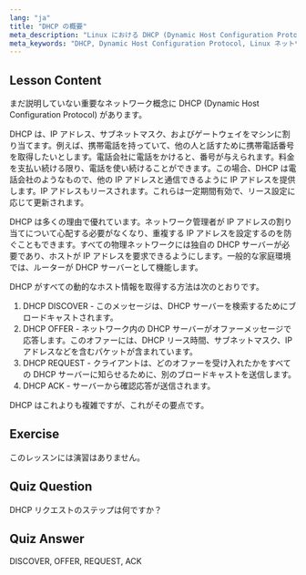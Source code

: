 ```yaml
---
lang: "ja"
title: "DHCP の概要"
meta_description: "Linux における DHCP (Dynamic Host Configuration Protocol) について学びます。DHCP がどのように IP アドレスを割り当てるか、そしてその 4 段階のプロセスを理解します。Linux ネットワーキングの旅を始めましょう！"
meta_keywords: "DHCP, Dynamic Host Configuration Protocol, Linux ネットワーキング，IP アドレス，DHCP チュートリアル，初心者，ガイド"
---
```


## Lesson Content

まだ説明していない重要なネットワーク概念に DHCP (Dynamic Host Configuration Protocol) があります。

DHCP は、IP アドレス、サブネットマスク、およびゲートウェイをマシンに割り当てます。例えば、携帯電話を持っていて、他の人と話すために携帯電話番号を取得したいとします。電話会社に電話をかけると、番号が与えられます。料金を支払い続ける限り、電話を使い続けることができます。この場合、DHCP は電話会社のようなもので、他の IP アドレスと通信できるように IP アドレスを提供します。IP アドレスもリースされます。これらは一定期間有効で、リース設定に応じて更新されます。

DHCP は多くの理由で優れています。ネットワーク管理者が IP アドレスの割り当てについて心配する必要がなくなり、重複する IP アドレスを設定するのを防ぐこともできます。すべての物理ネットワークには独自の DHCP サーバーが必要であり、ホストが IP アドレスを要求できるようにします。一般的な家庭環境では、ルーターが DHCP サーバーとして機能します。

DHCP がすべての動的なホスト情報を取得する方法は次のとおりです。

1. DHCP DISCOVER - このメッセージは、DHCP サーバーを検索するためにブロードキャストされます。
2. DHCP OFFER - ネットワーク内の DHCP サーバーがオファーメッセージで応答します。このオファーには、DHCP リース時間、サブネットマスク、IP アドレスなどを含むパケットが含まれています。
3. DHCP REQUEST - クライアントは、どのオファーを受け入れたかをすべての DHCP サーバーに知らせるために、別のブロードキャストを送信します。
4. DHCP ACK - サーバーから確認応答が送信されます。

DHCP はこれよりも複雑ですが、これがその要点です。

## Exercise

このレッスンには演習はありません。

## Quiz Question

DHCP リクエストのステップは何ですか？

## Quiz Answer

DISCOVER, OFFER, REQUEST, ACK
